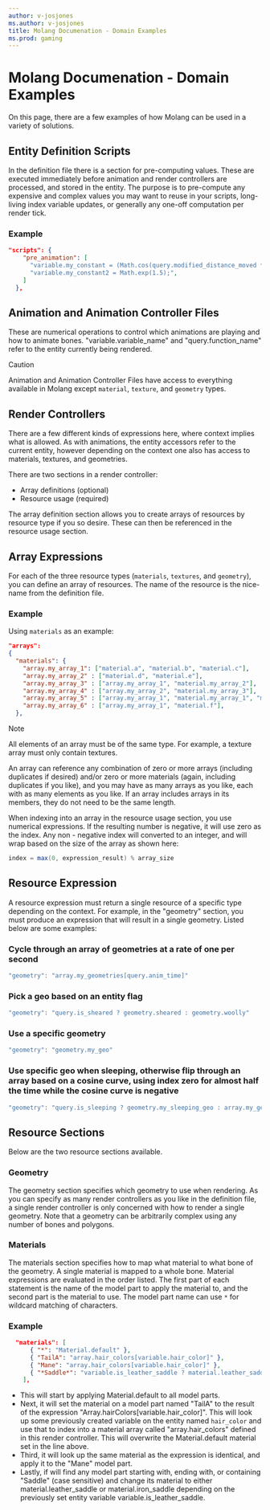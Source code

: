 ```yaml
---
author: v-josjones
ms.author: v-josjones
title: Molang Documenation - Domain Examples
ms.prod: gaming
---
```


# Molang Documenation - Domain Examples

On this page, there are a few examples of how Molang can be used in a variety of solutions.

## Entity Definition Scripts

In the definition file there is a section for pre-computing values.  These are executed immediately before animation and render controllers are processed, and stored in the entity.  The purpose is to pre-compute any expensive and complex values you may want to reuse in your scripts, long-living index variable updates, or generally any one-off computation per render tick.

### Example

```JSON
"scripts": {
    "pre_animation": [
      "variable.my_constant = (Math.cos(query.modified_distance_moved * 38.17) * query.modified_move_speed;",
      "variable.my_constant2 = Math.exp(1.5);",
    ]
  },
```

## Animation and Animation Controller Files

These are numerical operations to control which animations are playing and how to animate bones.  "variable.variable_name" and "query.function_name" refer to the entity currently being rendered.

> [!CAUTION]
> Animation and Animation Controller Files have access to everything available in Molang except `material`, `texture`, and `geometry` types.

## Render Controllers

There are a few different kinds of expressions here, where context implies what is allowed.  As with animations, the entity accessors refer to the current entity, however depending on the context one also has access to materials, textures, and geometries.

There are two sections in a render controller:

- Array definitions (optional)
- Resource usage (required)

The array definition section allows you to create arrays of resources by resource type if you so desire.  These can then be referenced in the resource usage section.

## Array Expressions

For each of the three resource types (`materials`, `textures`, and `geometry`), you can define an array of resources.  The name of the resource is the nice-name from the definition file.

### Example

Using `materials` as an example:

```JSON
"arrays":
{
  "materials": {
    "array.my_array_1": ["material.a", "material.b", "material.c"],
    "array.my_array_2" : ["material.d", "material.e"],
    "array.my_array_3" : ["array.my_array_1", "material.my_array_2"],
    "array.my_array_4" : ["array.my_array_2", "material.my_array_3"],
    "array.my_array_5" : ["array.my_array_1", "material.my_array_1", "material.my_array_4"],
    "array.my_array_6" : ["array.my_array_1", "material.f"],
  },
```

> [!NOTE]
> All elements of an array must be of the same type. For example, a texture array must only contain textures.

An array can reference any combination of zero or more arrays (including duplicates if desired) and/or zero or more materials (again, including duplicates if you like), and you may have as many arrays as you like, each with as many elements as you like. If an array includes arrays in its members, they do not need to be the same length.

When indexing into an array in the resource usage section, you use numerical expressions.  If the resulting number is negative, it will use zero as the index.  Any non - negative index will converted to an integer, and will wrap based on the size of the array as shown here:

```C#
index = max(0, expression_result) % array_size
```

## Resource Expression

A resource expression must return a single resource of a specific type depending on the context.
For example, in the "geometry" section, you must produce an expression that will result in a single geometry. Listed below are some examples:

### Cycle through an array of geometries at a rate of one per second

```C#
"geometry": "array.my_geometries[query.anim_time]"
```

### Pick a geo based on an entity flag

```C#
"geometry": "query.is_sheared ? geometry.sheared : geometry.woolly"
```

### Use a specific geometry

```C#
"geometry": "geometry.my_geo"
```

### Use specific geo when sleeping, otherwise flip through an array based on a cosine curve, using index zero for almost half the time while the cosine curve is negative

```C#
"geometry": "query.is_sleeping ? geometry.my_sleeping_geo : array.my_geos[math.cos(query.anim_time * 12.3 + 41.9) * 10 + 0.6]"
```

## Resource Sections

Below are the two resource sections available.

### Geometry

The geometry section specifies which geometry to use when rendering.  As you can specify as many render controllers as you like in the definition file, a single render controller is only concerned with how to render a single geometry.  Note that a geometry can be arbitrarily complex using any number of bones and polygons.

### Materials

The materials section specifies how to map what material to what bone of the geometry.  A single material is mapped to a whole bone.  Material expressions are evaluated in the order listed.  The first part of each statement is the name of the model part to apply the material to, and the second part is the material to use.  The model part name can use `*` for wildcard matching of characters.

### Example

```JSON
  "materials": [
      { "*": "Material.default" },
      { "TailA": "array.hair_colors[variable.hair_color]" },
      { "Mane": "array.hair_colors[variable.hair_color]" },
      { "*Saddle*": "variable.is_leather_saddle ? material.leather_saddle : material.iron_saddle" }
    ],
```

- This will start by applying Material.default to all model parts.
- Next, it will set the material on a model part named "TailA" to the result of the expression "Array.hairColors[variable.hair_color]".  This will look up some previously created variable on the entity named `hair_color` and use that to index into a material array called "array.hair_colors" defined in this render controller.  This will overwrite the Material.default material set in the line above.
- Third, it will look up the same material as the expression is identical, and apply it to the "Mane" model part.
- Lastly, if will find any model part starting with, ending with, or containing "Saddle" (case sensitive) and change its material to either material.leather_saddle or material.iron_saddle depending on the previously set entity variable variable.is_leather_saddle.
